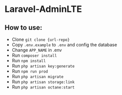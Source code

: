 # Laravel-AdminLTE

## How to use:
- Clone `git clone {url-repo}`
- Copy `.env.example` to `.env` and config the database 
- Change `APP_NAME` in .env
- Run `composer install`
- Run `npm install` 
- Run `php artisan key:generate`
- Run `npm run prod` 
- Run `php artisan migrate`
- Run `php artisan storage:link` 
- Run `php artisan octane:start` 
